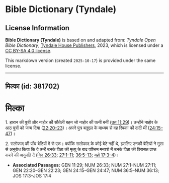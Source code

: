 # Bible Dictionary (Tyndale)

## License Information

**Bible Dictionary (Tyndale)** is based on and adapted from: _Tyndale Open Bible Dictionary_, [Tyndale House Publishers](https://tyndaleopenresources.com/), 2023, which is licensed under a [CC BY-SA 4.0 license](https://creativecommons.org/licenses/by-sa/4.0/legalcode.en).

This markdown version (created `2025-10-17`) is provided under the same license.



--------------------------------

## मिल्का (id: 381702)

मिल्का
======

1\. हारान की पुत्री और नाहोर की सौतेली बहन जो नाहोर की पत्नी बनीं ([उत 11:29](https://ref.ly/Gen11:29))। उन्होंने नाहोर के आठ पुत्रों को जन्म दिया ([22:20–23](https://ref.ly/Gen22:20-Gen22:23))। अपने पुत्र बतूएल के माध्यम से वह रिबका की दादी थीं ([24:15–47](https://ref.ly/Gen24:15-Gen24:47))।

2\. सलोफाद की पाँच बेटियों में से एक। क्योंकि सलोफाद के कोई बेटे नहीं थे, इसलिए उनकी बेटियों ने मूसा से अनुरोध किया कि वे उन्हें उनके पिता की मृत्यु के बाद पश्चिम मनश्शे में उनके पिता की विरासत प्राप्त करने की अनुमति दें ([गिन 26:33](https://ref.ly/Num26:33); [27:1–11](https://ref.ly/Num27:1-Num27:11); [36:5–13](https://ref.ly/Num36:5-Num36:13); [यहो 17:3–4](https://ref.ly/Josh17:3-Josh17:4))।

* **Associated Passages:** GEN 11:29; NUM 26:33; NUM 27:1–NUM 27:11; GEN 22:20–GEN 22:23; GEN 24:15–GEN 24:47; NUM 36:5–NUM 36:13; JOS 17:3–JOS 17:4

